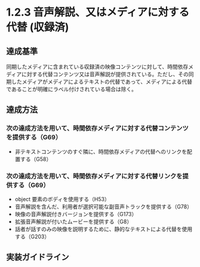# 1.2.3 音声解説、又はメディアに対する代替 (収録済)

## 達成基準
同期したメディアに含まれている収録済の映像コンテンツに対して、時間依存メディアに対する代替コンテンツ又は音声解説が提供されている。ただし、その同期したメディアがメディアによるテキストの代替であって、メディアによる代替であることが明確にラベル付けされている場合は除く。
## 達成方法
### 次の達成方法を用いて、時間依存メディアに対する代替コンテンツを提供する（G69）
- 非テキストコンテンツのすぐ隣に、時間依存メディアの代替へのリンクを配置する（G58）

### 次の達成方法を用いて、時間依存メディアに対する代替リンクを提供する（G69）
- object 要素のボディを使用する（H53）
- 音声解説を含んだ、利用者が選択可能な副音声トラックを提供する（G78）
- 映像の音声解説付きバージョンを提供する（G173）
- 拡張音声解説が付いたムービーを提供する（G8）
- 話者が話すのみの映像を説明するために、静的なテキストによる代替を使用する（G203）

## 実装ガイドライン
